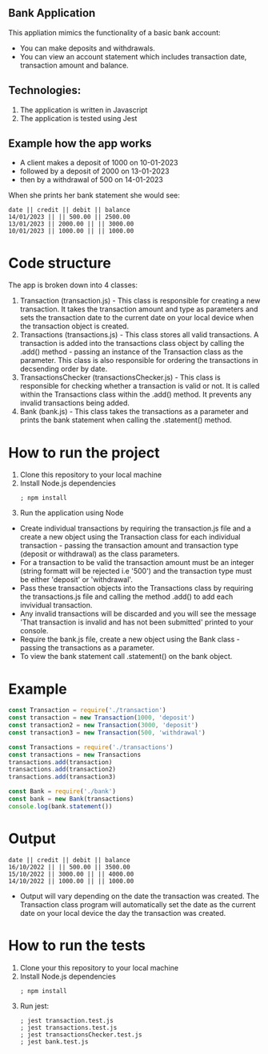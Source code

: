 ## Bank Application
This appliation mimics the functionality of a basic bank account:
- You can make deposits and withdrawals. 
- You can view an account statement which includes transaction date, transaction amount and balance.

## Technologies:
1. The application is written in Javascript
2. The application is tested using Jest

## Example how the app works

- A client makes a deposit of 1000 on 10-01-2023
- followed by a deposit of 2000 on 13-01-2023
- then by a withdrawal of 500 on 14-01-2023

When she prints her bank statement she would see:

```
date || credit || debit || balance
14/01/2023 || || 500.00 || 2500.00
13/01/2023 || 2000.00 || || 3000.00
10/01/2023 || 1000.00 || || 1000.00
```

# Code structure

The app is broken down into 4 classes:

1. Transaction (transaction.js) - This class is responsible for creating a new transaction. It takes the transaction amount and type as parameters and sets the transaction date to the current date on your local device when the transaction object is created.
2. Transactions (transactions.js) - This class stores all valid transactions. A transaction is added into the transactions class object by calling the .add() method - passing an instance of the Transaction class as the parameter. This class is also responsible for ordering the transactions in decsending order by date.
3. TransactionsChecker (transactionsChecker.js) - This class is responsible for checking whether a transaction is valid or not. It is called within the Transactions class within the .add() method. It prevents any invalid transactions being added.
4. Bank (bank.js) - This class takes the transactions as a parameter and prints the bank statement when calling the .statement() method.


# How to run the project
1. Clone this repository to your local machine
2. Install Node.js dependencies 
   ```
   ; npm install
   ```
3. Run the application using Node
- Create individual transactions by requiring the transaction.js file and a create a new object using the Transaction class for each individual transaction - passing the transaction amount and transaction type (deposit or withdrawal) as the class parameters.
- For a transaction to be valid the transaction amount must be an integer (string formatt will be rejected i.e '500') and the transaction type must be either 'deposit' or 'withdrawal'.
- Pass these transaction objects into the Transactions class by requiring the transactions.js file and calling the method .add() to add each invividual transaction.
- Any invalid transactions will be discarded and you will see the message 'That transaction is invalid and has not been submitted' printed to your console.
- Require the bank.js file, create a new object using the Bank class - passing the transactions as a parameter.
- To view the bank statement call .statement() on the bank object.

# Example
```javascript
const Transaction = require('./transaction')
const transaction = new Transaction(1000, 'deposit')
const transaction2 = new Transaction(3000, 'deposit')
const transaction3 = new Transaction(500, 'withdrawal')

const Transactions = require('./transactions')
const transactions = new Transactions
transactions.add(transaction)
transactions.add(transaction2)
transactions.add(transaction3)

const Bank = require('./bank')
const bank = new Bank(transactions)
console.log(bank.statement())
```

# Output
```
date || credit || debit || balance
16/10/2022 || || 500.00 || 3500.00
15/10/2022 || 3000.00 || || 4000.00
14/10/2022 || 1000.00 || || 1000.00
```
* Output will vary depending on the date the transaction was created. The Transaction class program will automatically set the date as the current date on your local device the day the transaction was created.

# How to run the tests
1. Clone your this repository to your local machine
2. Install Node.js dependencies 
   ```
   ; npm install
   ```
3. Run jest:
   ```
   ; jest transaction.test.js
   ; jest transactions.test.js
   ; jest transactionsChecker.test.js
   ; jest bank.test.js
   ```
